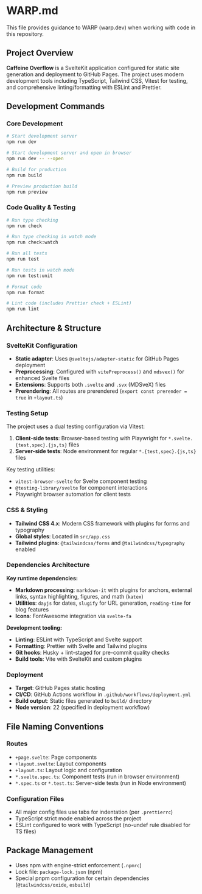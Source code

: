 # WARP.md

This file provides guidance to WARP (warp.dev) when working with code in this repository.

## Project Overview

**Caffeine Overflow** is a SvelteKit application configured for static site generation and deployment to GitHub Pages. The project uses modern development tools including TypeScript, Tailwind CSS, Vitest for testing, and comprehensive linting/formatting with ESLint and Prettier.

## Development Commands

### Core Development
```bash
# Start development server
npm run dev

# Start development server and open in browser
npm run dev -- --open

# Build for production
npm run build

# Preview production build
npm run preview
```

### Code Quality & Testing
```bash
# Run type checking
npm run check

# Run type checking in watch mode
npm run check:watch

# Run all tests
npm run test

# Run tests in watch mode
npm run test:unit

# Format code
npm run format

# Lint code (includes Prettier check + ESLint)
npm run lint
```

## Architecture & Structure

### SvelteKit Configuration
- **Static adapter**: Uses `@sveltejs/adapter-static` for GitHub Pages deployment
- **Preprocessing**: Configured with `vitePreprocess()` and `mdsvex()` for enhanced Svelte files
- **Extensions**: Supports both `.svelte` and `.svx` (MDSveX) files
- **Prerendering**: All routes are prerendered (`export const prerender = true` in `+layout.ts`)

### Testing Setup
The project uses a dual testing configuration via Vitest:

1. **Client-side tests**: Browser-based testing with Playwright for `*.svelte.{test,spec}.{js,ts}` files
2. **Server-side tests**: Node environment for regular `*.{test,spec}.{js,ts}` files

Key testing utilities:
- `vitest-browser-svelte` for Svelte component testing
- `@testing-library/svelte` for component interactions
- Playwright browser automation for client tests

### CSS & Styling
- **Tailwind CSS 4.x**: Modern CSS framework with plugins for forms and typography
- **Global styles**: Located in `src/app.css`
- **Tailwind plugins**: `@tailwindcss/forms` and `@tailwindcss/typography` enabled

### Dependencies Architecture
**Key runtime dependencies:**
- **Markdown processing**: `markdown-it` with plugins for anchors, external links, syntax highlighting, figures, and math (`katex`)
- **Utilities**: `dayjs` for dates, `slugify` for URL generation, `reading-time` for blog features
- **Icons**: FontAwesome integration via `svelte-fa`

**Development tooling:**
- **Linting**: ESLint with TypeScript and Svelte support
- **Formatting**: Prettier with Svelte and Tailwind plugins
- **Git hooks**: Husky + lint-staged for pre-commit quality checks
- **Build tools**: Vite with SvelteKit and custom plugins

### Deployment
- **Target**: GitHub Pages static hosting
- **CI/CD**: GitHub Actions workflow in `.github/workflows/deployment.yml`
- **Build output**: Static files generated to `build/` directory
- **Node version**: 22 (specified in deployment workflow)

## File Naming Conventions

### Routes
- `+page.svelte`: Page components
- `+layout.svelte`: Layout components  
- `+layout.ts`: Layout logic and configuration
- `*.svelte.spec.ts`: Component tests (run in browser environment)
- `*.spec.ts` or `*.test.ts`: Server-side tests (run in Node environment)

### Configuration Files
- All major config files use tabs for indentation (per `.prettierrc`)
- TypeScript strict mode enabled across the project
- ESLint configured to work with TypeScript (no-undef rule disabled for TS files)

## Package Management
- Uses npm with engine-strict enforcement (`.npmrc`)
- Lock file: `package-lock.json` (npm)
- Special pnpm configuration for certain dependencies (`@tailwindcss/oxide`, `esbuild`)
